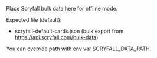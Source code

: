 Place Scryfall bulk data here for offline mode.

Expected file (default):
- scryfall-default-cards.json (bulk export from https://api.scryfall.com/bulk-data)

You can override path with env var SCRYFALL_DATA_PATH.

